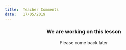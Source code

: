 ```yaml
---
title:  Teacher Comments
date:   17/05/2019
---
```


### <center>We are working on this lesson</center>
<center>Please come back later</center>